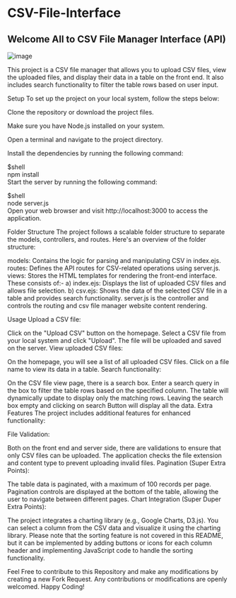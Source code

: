 # CSV-File-Interface

## Welcome All to CSV File Manager Interface (API)

![image](https://github.com/DataWorker2001/CSV-File-Interface/assets/123379937/b7d8d42c-fecd-448d-9134-bdc1e7a40579)

This project is a CSV file manager that allows you to upload CSV files, view the uploaded files, and display their data in a table on the front end. It also includes search functionality to filter the table rows based on user input.

Setup
To set up the project on your local system, follow the steps below:

Clone the repository or download the project files.

Make sure you have Node.js installed on your system.

Open a terminal and navigate to the project directory.

Install the dependencies by running the following command:

$shell</br>
npm install</br>
Start the server by running the following command:

$shell</br>
node server.js</br>
Open your web browser and visit http://localhost:3000 to access the application.

Folder Structure
The project follows a scalable folder structure to separate the models, controllers, and routes. Here's an overview of the folder structure:

models: Contains the logic for parsing and manipulating CSV in index.ejs.
routes: Defines the API routes for CSV-related operations using server.js.
views: Stores the HTML templates for rendering the front-end interface. These consists of:- 
 a) index.ejs: Displays the list of uploaded CSV files and allows file selection.
 b) csv.ejs: Shows the data of the selected CSV file in a table and provides search functionality.
server.js is the controller and controls the routing and csv file manager website content rendering.
 
Usage
Upload a CSV file:

Click on the "Upload CSV" button on the homepage.
Select a CSV file from your local system and click "Upload".
The file will be uploaded and saved on the server.
View uploaded CSV files:

On the homepage, you will see a list of all uploaded CSV files.
Click on a file name to view its data in a table.
Search functionality:

On the CSV file view page, there is a search box.
Enter a search query in the box to filter the table rows based on the specified column.
The table will dynamically update to display only the matching rows.
Leaving the search box empty and clicking on search Button will display all the data.
Extra Features
The project includes additional features for enhanced functionality:

File Validation:

Both on the front end and server side, there are validations to ensure that only CSV files can be uploaded.
The application checks the file extension and content type to prevent uploading invalid files.
Pagination (Super Extra Points):

The table data is paginated, with a maximum of 100 records per page.
Pagination controls are displayed at the bottom of the table, allowing the user to navigate between different pages.
Chart Integration (Super Duper Extra Points):

The project integrates a charting library (e.g., Google Charts, D3.js).
You can select a column from the CSV data and visualize it using the charting library.
Please note that the sorting feature is not covered in this README, but it can be implemented by adding buttons or icons for each column header and implementing JavaScript code to handle the sorting functionality.

Feel Free to contribute to this Repository and make any modifications by creating a new Fork Request. Any contributions or modifications are openly welcomed. Happy Coding!
